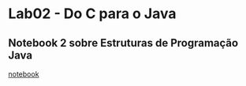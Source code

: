 # Lab02 - Do C para o Java

## Notebook 2  sobre Estruturas de Programação Java

[notebook](https://github.com/Alv3sDaniel/MC322/blob/main/lab02/notebook/lab02-java-estruturas-ra247024.ipynb)
